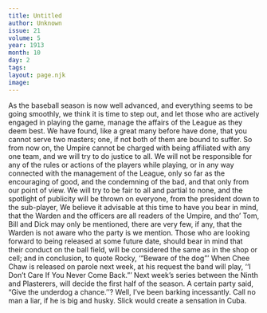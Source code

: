 ```yaml
---
title: Untitled
author: Unknown
issue: 21
volume: 5
year: 1913
month: 10
day: 2
tags:
layout: page.njk
image:
---
```

As the baseball season is now well advanced, and everything seems to be going smoothly, we think it is time to step out, and let those who are actively engaged in playing the game, manage the affairs of the League as they deem best. We have found, like a great many before have done, that you cannot serve two masters; one, if not both of them are bound to suffer. So from now on, the Umpire cannot be charged with being affiliated with any one team, and we will try to do justice to all. We will not be responsible for any of the rules or actions of the players while playing, or in any way connected with the management of the League, only so far as the encouraging of good, and the condemning of the bad, and that only from our point of view. We will try to be fair to all and partial to none, and the spotlight of publicity will be thrown on everyone, from the president down to the sub-player, We believe it advisable at this time to have you bear in mind, that the Warden and the officers are all readers of the Umpire, and tho’ Tom, Bill and Dick may only be mentioned, there are very few, if any, that the Warden is not aware who the party is we mention. Those who are looking forward to being released at some future date, should bear in mind that their conduct on the ball field, will be considered the same as in the shop or cell; and in conclusion, to quote Rocky, ‘“Beware of the dog”’       When Chee Chaw is released on parole next week, at his request the band will play, ‘‘I Don’t Care If You Never Come Back.”’       Next week’s series between the Ninth and Plasterers, will decide the first half of the season.       A certain party said, “Give the underdog a chance.’’? Well, I’ve been barking incessantly. Call no man a liar, if he is big and husky.      Slick would create a sensation in Cuba. 
